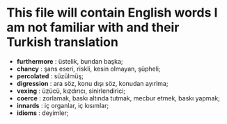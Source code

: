 # This file will contain English words I am not familiar with and their Turkish translation

- **furthermore** : üstelik, bundan başka;
- **chancy** : şans eseri, riskli, kesin olmayan, şüpheli;
- **percolated** : süzülmüş;
- **digression** : ara söz, konu dışı söz, konudan ayırlma;
- **vexing** : üzücü, kızdırıcı, sinirlendirici;
- **coerce** : zorlamak, baskı altında tutmak, mecbur etmek, baskı yapmak;
- **innards** : iç organlar, iç kısımlar;
- **idioms** : deyimler;